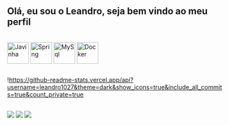 ## Olá, eu sou o Leandro, seja bem vindo ao meu perfil



<div style="display: inline_block"><br>
  <img align="center" alt="Javinha" height="50" width="50" src="https://cdn.jsdelivr.net/npm/simple-icons@3.13.0/icons/java.svg">
  <img align="center" alt="Spring" height="50" width="50" src="https://cdn.jsdelivr.net/npm/simple-icons@3.13.0/icons/spring.svg">
  <img align="center" alt="MySql" height="50" width="50" src="https://cdn.jsdelivr.net/npm/simple-icons@3.13.0/icons/mysql.svg">
  <img align="center" alt="Docker" height="50" width="50" src="https://cdn.jsdelivr.net/npm/simple-icons@3.13.0/icons/docker.svg">
</div>
  
  ##
 
<div> 
 
  

  !https://github-readme-stats.vercel.app/api?username=leandro1027&theme=dark&show_icons=true&include_all_commits=true&count_private=true


  
  
           
  
           
          
</div>
  
  ##
 
<div> 
 
  <a href="https://www.instagram.com/leandroo.o7/?next=%2F" target="_blank"><img src="https://img.shields.io/badge/-Instagram-%23E4405F?style=for-the-badge&logo=instagram&logoColor=white" target="_blank"></a>
  <a href = "mailto:leandrobalaban78@gmail.com"><img src="https://img.shields.io/badge/-Gmail-%23333?style=for-the-badge&logo=gmail&logoColor=white" target="_blank"></a>
  <a href="https://www.linkedin.com/in/leandro-balaban-822958283/" target="_blank"><img src="https://img.shields.io/badge/-LinkedIn-%230077B5?style=for-the-badge&logo=linkedin&logoColor=white" target="_blank"></a> 
  
</div> 
